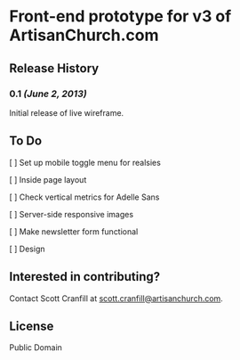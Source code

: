 # Front-end prototype for v3 of ArtisanChurch.com


## Release History

### 0.1 _(June 2, 2013)_

Initial release of live wireframe.


## To Do

[ ] Set up mobile toggle menu for realsies

[ ] Inside page layout

[ ] Check vertical metrics for Adelle Sans

[ ] Server-side responsive images

[ ] Make newsletter form functional

[ ] Design


## Interested in contributing?

Contact Scott Cranfill at [scott.cranfill@artisanchurch.com](mailto:scott.cranfill@artisanchurch.com).


## License

Public Domain
